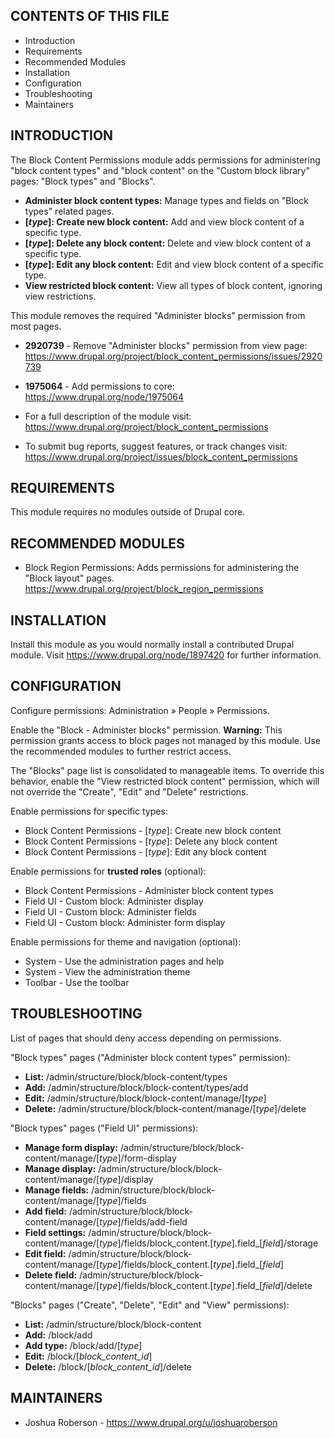 CONTENTS OF THIS FILE
---------------------

* Introduction
* Requirements
* Recommended Modules
* Installation
* Configuration
* Troubleshooting
* Maintainers


INTRODUCTION
------------

The Block Content Permissions module adds permissions for administering
"block content types" and "block content" on the "Custom block library" pages:
"Block types" and "Blocks".

* **Administer block content types:**
  Manage types and fields on "Block types" related pages.
* **[*type*]: Create new block content:**
  Add and view block content of a specific type.
* **[*type*]: Delete any block content:**
  Delete and view block content of a specific type.
* **[*type*]: Edit any block content:**
  Edit and view block content of a specific type.
* **View restricted block content:**
  View all types of block content, ignoring view restrictions.

This module removes the required "Administer blocks" permission from most pages.

* **2920739** - Remove "Administer blocks" permission from view page:
  https://www.drupal.org/project/block_content_permissions/issues/2920739

* **1975064** - Add permissions to core:
  https://www.drupal.org/node/1975064

* For a full description of the module visit:
  https://www.drupal.org/project/block_content_permissions

* To submit bug reports, suggest features, or track changes visit:
  https://www.drupal.org/project/issues/block_content_permissions


REQUIREMENTS
------------

This module requires no modules outside of Drupal core.


RECOMMENDED MODULES
-------------------

* Block Region Permissions:
  Adds permissions for administering the "Block layout" pages.
  https://www.drupal.org/project/block_region_permissions


INSTALLATION
------------

Install this module as you would normally install a contributed Drupal module.
Visit https://www.drupal.org/node/1897420 for further information.



CONFIGURATION
-------------

Configure permissions: Administration » People » Permissions.

Enable the "Block - Administer blocks" permission. **Warning:** This permission
grants access to block pages not managed by this module. Use the recommended
modules to further restrict access.

The "Blocks" page list is consolidated to manageable items. To override this
behavior, enable the "View restricted block content" permission, which will not
override the "Create", "Edit" and "Delete" restrictions.

Enable permissions for specific types:
* Block Content Permissions - [*type*]: Create new block content
* Block Content Permissions - [*type*]: Delete any block content
* Block Content Permissions - [*type*]: Edit any block content

Enable permissions for **trusted roles** (optional):
* Block Content Permissions - Administer block content types
* Field UI - Custom block: Administer display
* Field UI - Custom block: Administer fields
* Field UI - Custom block: Administer form display

Enable permissions for theme and navigation (optional):
* System - Use the administration pages and help
* System - View the administration theme
* Toolbar - Use the toolbar


TROUBLESHOOTING
---------------

List of pages that should deny access depending on permissions.

"Block types" pages ("Administer block content types" permission):
* **List:**
  /admin/structure/block/block-content/types
* **Add:**
  /admin/structure/block/block-content/types/add
* **Edit:**
  /admin/structure/block/block-content/manage/[*type*]
* **Delete:**
  /admin/structure/block/block-content/manage/[*type*]/delete

"Block types" pages ("Field UI" permissions):
* **Manage form display:**
  /admin/structure/block/block-content/manage/[*type*]/form-display
* **Manage display:**
  /admin/structure/block/block-content/manage/[*type*]/display
* **Manage fields:**
  /admin/structure/block/block-content/manage/[*type*]/fields
* **Add field:**
  /admin/structure/block/block-content/manage/[*type*]/fields/add-field
* **Field settings:**
  /admin/structure/block/block-content/manage/[*type*]/fields/block_content.[*type*].field_[*field*]/storage
* **Edit field:**
  /admin/structure/block/block-content/manage/[*type*]/fields/block_content.[*type*].field_[*field*]
* **Delete field:**
  /admin/structure/block/block-content/manage/[*type*]/fields/block_content.[*type*].field_[*field*]/delete

"Blocks" pages ("Create", "Delete", "Edit" and "View" permissions):
* **List:**
  /admin/structure/block/block-content
* **Add:**
  /block/add
* **Add type:**
  /block/add/[*type*]
* **Edit:**
  /block/[*block_content_id*]
* **Delete:**
  /block/[*block_content_id*]/delete


MAINTAINERS
-----------

* Joshua Roberson - https://www.drupal.org/u/joshuaroberson
